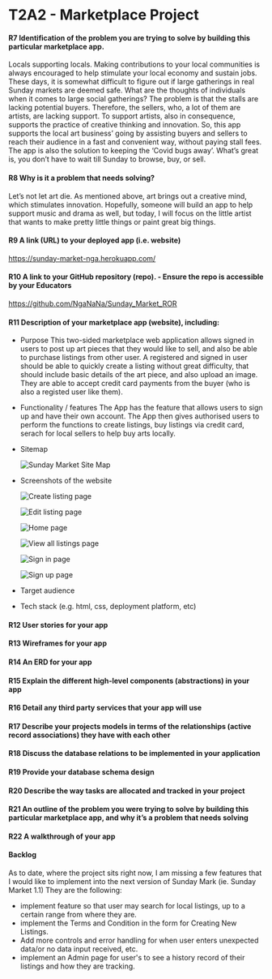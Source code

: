 # T2A2 - Marketplace Project

#### R7 Identification of the problem you are trying to solve by building this particular marketplace app.

Locals supporting locals.
Making contributions to your local communities is always encouraged to help stimulate your local economy and sustain jobs. These days, it is somewhat difficult to figure out if large gatherings in real Sunday markets are deemed safe. What are the thoughts of individuals when it comes to large social gatherings? The problem is that the stalls are lacking potential buyers.
Therefore, the sellers, who, a lot of them are artists, are lacking support. To support artists, also in consequence, supports the practice of creative thinking and innovation. 
So, this app supports the local art business’ going by assisting buyers and sellers to reach their audience in a fast and convenient way, without paying stall fees.  The app is also the solution to keeping the ‘Covid bugs away’.
What’s great is, you don’t have to wait till Sunday to browse, buy, or sell.

#### R8 Why is it a problem that needs solving?

Let’s not let art die. As mentioned above, art brings out a creative mind, which stimulates innovation. Hopefully, someone will build an app to help support music and drama as well, but today, I will focus on the little artist that wants to make pretty little things or paint great big things.

#### R9 A link (URL) to your deployed app (i.e. website)

https://sunday-market-nga.herokuapp.com/

#### R10 A link to your GitHub repository (repo). - Ensure the repo is accessible by your Educators

https://github.com/NgaNaNa/Sunday_Market_ROR

#### R11 Description of your marketplace app (website), including:

- Purpose
This two-sided marketplace web application allows signed in users to post up art pieces that they would like to sell, and also be able to purchase listings from other user.
A registered and signed in user should be able to quickly create a listing without great difficulty, that should include basic details of the art piece, and also upload an image. They are able to accept credit card payments from the buyer (who is also a registed user like them).
- Functionality / features
The App has the feature that allows users to sign up and have their own account. The App then gives authorised users to perform the functions to create listings, buy listings via credit card, serach for local sellers to help buy arts locally.
- Sitemap

    ![Sunday Market Site Map](../assets/images/sm-site-map.png)

- Screenshots of the website

    ![Create listing page](../assets/images/scr-create-listing.png)

    ![Edit listing page](../assets/images/scr-edit.png)

    ![Home page](../assets/images/scr-home.png)

    ![View all listings page](../assets/images/scr-listings.png)

    ![Sign in page](../assets/images/scr-signin.png)

    ![Sign up page](../assets/images/scr-signup.png)

- Target audience
- Tech stack (e.g. html, css, deployment platform, etc)


#### R12 User stories for your app


#### R13 Wireframes for your app


#### R14 An ERD for your app


#### R15 Explain the different high-level components (abstractions) in your app


#### R16 Detail any third party services that your app will use


#### R17 Describe your projects models in terms of the relationships (active record associations) they have with each other


#### R18 Discuss the database relations to be implemented in your application


#### R19 Provide your database schema design


#### R20 Describe the way tasks are allocated and tracked in your project


#### R21 An outline of the problem you were trying to solve by building this particular marketplace app, and why it’s a problem that needs solving


#### R22 A walkthrough of your app

#### Backlog

As to date, where the project sits right now, I am missing a few features that I would like to implement into the next version of Sunday Mark (ie. Sunday Market 1.1)
They are the following:
- implement feature so that user may search for local listings, up to a certain range from where they are.
- implement the Terms and Condition in the form for Creating New Listings.
- Add more controls and error handling for when user enters unexpected data/or no data input received, etc.
- implement an Admin page for user's to see a history record of their listings and how they are tracking.



